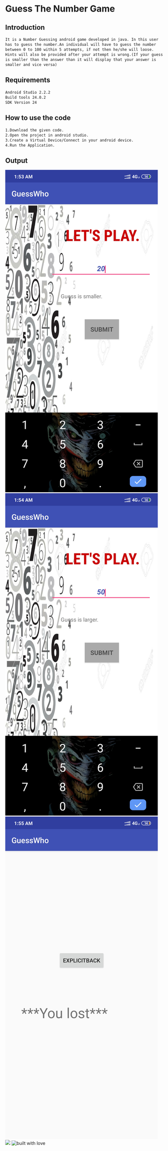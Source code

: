 # Guess The Number Game

## Introduction
```
It is a Number Guessing android game developed in java. In this user has to guess the number.An individual will have to guess the number between 0 to 100 within 5 attempts, if not then he/she will loose.
Hints will also be provided after your attempt is wrong.(If your guess is smaller than the answer than it will display that your answer is smaller and vice versa)
```

## Requirements
```
Android Studio 2.2.2
Build tools 24.0.2
SDK Version 24
```

## How to use the code
```
1.Download the given code.
2.Open the project in android studio.
3.Create a Virtual Device/Connect in your android device.
4.Run the Application.
```
## Output

![](images/image1.jpg) ![](images/image2.jpg) ![](images/image3.jpg)
<a href = https://www.java.com/en/ ><img src="https://img.shields.io/badge/language-Java-blue?style=for-the-badge"></a>
![built with love](https://forthebadge.com/images/badges/built-with-love.svg)
